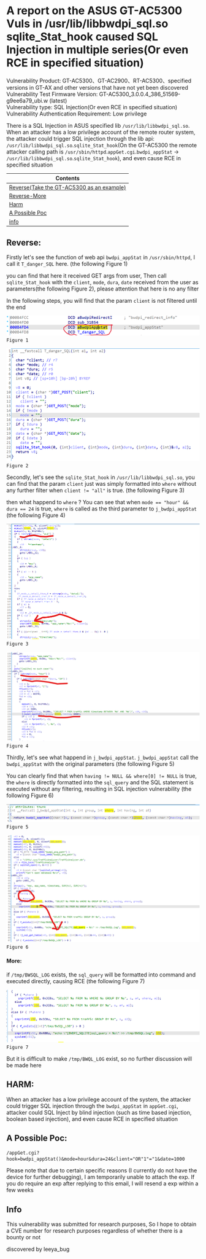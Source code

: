 
# [](#header-3)A report on the ASUS GT-AC5300 Vuls in /usr/lib/libbwdpi_sql.so sqlite_Stat_hook caused SQL Injection in multiple series(Or even RCE in specified situation)

Vulnerability Product: GT-AC5300、GT-AC2900、RT-AC5300、specified versions in GT-AX and other versions that have not yet been discovered    
Vulnerability Test Firmware Version: GT-AC5300_3.0.0.4_386_51569-g9ee6a79_ubi.w (latest)  
Vulnerability type: SQL Injection(Or even RCE in specified situation)   
Vulnerability Authentication Requirement: Low privilege  

There is a SQL Injection in ASUS specified lib `/usr/lib/libbwdpi_sql.so`. When an attacker has a low privilege account of the remote router system, the attacker could trigger SQL injection through the lib api: `/usr/lib/libbwdpi_sql.so`.`sqlite_Stat_hook`(On the GT-AC5300 the remote attacker calling path is `/usr/sbin/httpd`.`appGet.cgi`.`bwdpi_appStat` -> `/usr/lib/libbwdpi_sql.so`.`sqlite_Stat_hook`), and even cause RCE in specified situation

| Contents |
|--------|
| [Reverse(Take the GT-AC5300 as an example)](#reverse) |
| [Reverse-More](#more) |
| [Harm](#harm) |
| [A Possible Poc](#a-possible-poc) |
| [info](#info) |

## [](#header-3)Reverse:

Firstly let's see the function of web api `bwdpi_appStat` in `/usr/sbin/httpd`, I call it `T_danger_SQL` here. (the following Figure 1)

you can find that here it received GET args from user, Then call `sqlite_Stat_hook` with the `client`, `mode`, `dura`, `date` received from the user as parameters(the following Figure 2), please attention that here is no any filter

In the following steps, you will find that the param `client` is not filtered until the end

![asus](./resources/1.png)  
`Figure 1`  

![asus](./resources/2.png)  
`Figure 2`  

Secondly, let's see the `sqlite_Stat_hook` in `/usr/lib/libbwdpi_sql.so`, you can find that the param `client` just was simply formatted into `where` without any further filter when `client != "all"` is true. (the following Figure 3)

 then what happend to `where` ? You can see that when `mode == "hour" && dura == 24` is true, `where` is called as the third parameter to `j_bwdpi_appStat` (the following Figure 4)


![asus](./resources/3.png)  
`Figure 3`  

![asus](./resources/4.png)  
`Figure 4`  

Thirdly, let's see what happend in `j_bwdpi_appStat`. `j_bwdpi_appStat` call the `bwdpi_appStat` with the original parameters (the following Figure 5)

You can clearly find that when `having != NULL && where[0] != NULL` is true, the `where` is directly formatted into the `sql_query` and the SQL statement is executed without any filtering, resulting in SQL injection vulnerability (the following Figure 6)

![asus](./resources/5.png)  
`Figure 5`  

![asus](./resources/6.png)  
`Figure 6`  

#### [](#header-3)More: 

if `/tmp/BWSQL_LOG` exists, the `sql_query` will be formatted into command and executed directly, causing RCE (the following Figure 7)

![asus](./resources/7.png)  
`Figure 7`  

But it is difficult to make `/tmp/BWQL_LOG` exist, so no further discussion will be made here

## [](#header-3)HARM: 

When an attacker has a low privilege account of the system, the attacker could trigger SQL injection through the `bwdpi_appStat` in `appGet.cgi`, attacker could SQL Inject by blind injection (such as time based injection, boolean based injection), and even cause RCE in specified situation

## [](#header-3)A Possible Poc: 

```
/appGet.cgi?hook=bwdpi_appStat()&mode=hour&dura=24&client="OR"1"="1&date=1000
```

Please note that due to certain specific reasons (I currently do not have the device for further debugging), I am temporarily unable to attach the exp. If you do require an exp after replying to this email, I will resend a exp within a few weeks

## [](#header-3)Info

This vulnerability was submitted for research purposes, So I hope to obtain a CVE number for research purposes regardless of whether there is a bounty or not

discovered by leeya_bug  